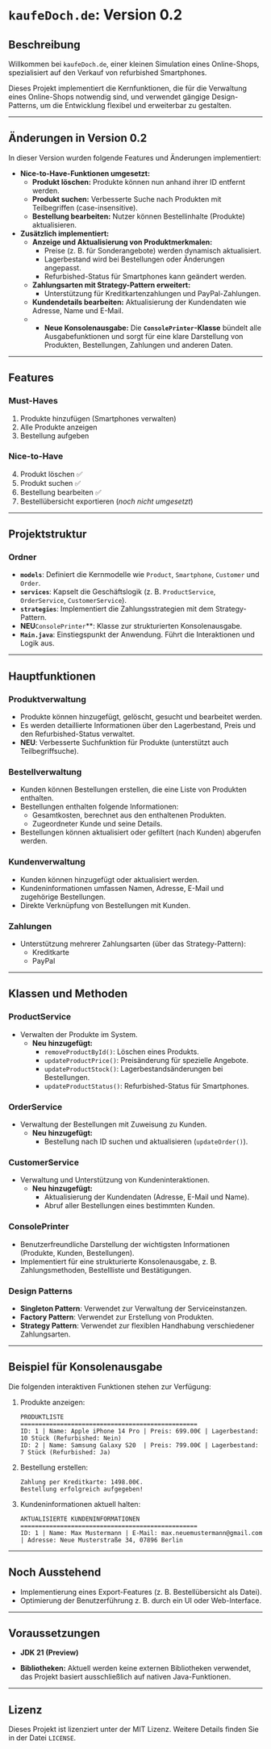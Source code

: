 # `kaufeDoch.de`: Version 0.2

## Beschreibung
Willkommen bei `kaufeDoch.de`, einer kleinen Simulation eines Online-Shops, spezialisiert auf den Verkauf von refurbished Smartphones.  

Dieses Projekt implementiert die Kernfunktionen, die für die Verwaltung eines Online-Shops notwendig sind, und verwendet gängige Design-Patterns, um die Entwicklung flexibel und erweiterbar zu gestalten.  

---

## Änderungen in Version 0.2
In dieser Version wurden folgende Features und Änderungen implementiert:
- **Nice-to-Have-Funktionen umgesetzt:**
  - **Produkt löschen:** Produkte können nun anhand ihrer ID entfernt werden.
  - **Produkt suchen:** Verbesserte Suche nach Produkten mit Teilbegriffen (case-insensitive).
  - **Bestellung bearbeiten:** Nutzer können Bestellinhalte (Produkte) aktualisieren.
- **Zusätzlich implementiert:**
  - **Anzeige und Aktualisierung von Produktmerkmalen:**
    - Preise (z. B. für Sonderangebote) werden dynamisch aktualisiert.
    - Lagerbestand wird bei Bestellungen oder Änderungen angepasst.
    - Refurbished-Status für Smartphones kann geändert werden.
  - **Zahlungsarten mit Strategy-Pattern erweitert:**
    - Unterstützung für Kreditkartenzahlungen und PayPal-Zahlungen.
  - **Kundendetails bearbeiten:** Aktualisierung der Kundendaten wie Adresse, Name und E-Mail.
  - - **Neue Konsolenausgabe:** Die **`ConsolePrinter`-Klasse** bündelt alle Ausgabefunktionen und sorgt für eine klare Darstellung von Produkten, Bestellungen, Zahlungen und anderen Daten.

---

## Features

### Must-Haves
1. Produkte hinzufügen (Smartphones verwalten)
2. Alle Produkte anzeigen
3. Bestellung aufgeben

### Nice-to-Have
4. Produkt löschen ✅
5. Produkt suchen ✅
6. Bestellung bearbeiten ✅
7. Bestellübersicht exportieren (*noch nicht umgesetzt*)

---

## Projektstruktur

### Ordner
- **`models`**: Definiert die Kernmodelle wie `Product`, `Smartphone`, `Customer` und `Order`.
- **`services`**: Kapselt die Geschäftslogik (z. B. `ProductService`, `OrderService`, `CustomerService`).
- **`strategies`**: Implementiert die Zahlungsstrategien mit dem Strategy-Pattern.
- **NEU**`ConsolePrinter`**: Klasse zur strukturierten Konsolenausgabe.
- **`Main.java`**: Einstiegspunkt der Anwendung. Führt die Interaktionen und Logik aus.

---

## Hauptfunktionen

### Produktverwaltung
- Produkte können hinzugefügt, gelöscht, gesucht und bearbeitet werden.
- Es werden detaillierte Informationen über den Lagerbestand, Preis und den Refurbished-Status verwaltet.
- **NEU**: Verbesserte Suchfunktion für Produkte (unterstützt auch Teilbegriffsuche).

### Bestellverwaltung
- Kunden können Bestellungen erstellen, die eine Liste von Produkten enthalten.
- Bestellungen enthalten folgende Informationen:
  - Gesamtkosten, berechnet aus den enthaltenen Produkten.
  - Zugeordneter Kunde und seine Details.
- Bestellungen können aktualisiert oder gefiltert (nach Kunden) abgerufen werden.

### Kundenverwaltung
- Kunden können hinzugefügt oder aktualisiert werden.
- Kundeninformationen umfassen Namen, Adresse, E-Mail und zugehörige Bestellungen.
- Direkte Verknüpfung von Bestellungen mit Kunden.

### Zahlungen
- Unterstützung mehrerer Zahlungsarten (über das Strategy-Pattern):
  - Kreditkarte
  - PayPal

---

## Klassen und Methoden

### **ProductService**
- Verwalten der Produkte im System.
  - **Neu hinzugefügt:**
    - `removeProductById()`: Löschen eines Produkts.
    - `updateProductPrice()`: Preisänderung für spezielle Angebote.
    - `updateProductStock()`: Lagerbestandsänderungen bei Bestellungen.
    - `updateProductStatus()`: Refurbished-Status für Smartphones.

### **OrderService**
- Verwaltung der Bestellungen mit Zuweisung zu Kunden.
  - **Neu hinzugefügt:**
    - Bestellung nach ID suchen und aktualisieren (`updateOrder()`).

### **CustomerService**
- Verwaltung und Unterstützung von Kundeninteraktionen.
  - **Neu hinzugefügt:**
    - Aktualisierung der Kundendaten (Adresse, E-Mail und Name).
    - Abruf aller Bestellungen eines bestimmten Kunden.

### **ConsolePrinter**
- Benutzerfreundliche Darstellung der wichtigsten Informationen (Produkte, Kunden, Bestellungen).
- Implementiert für eine strukturierte Konsolenausgabe, z. B. Zahlungsmethoden, Bestellliste und Bestätigungen.

### **Design Patterns**
- **Singleton Pattern**: Verwendet zur Verwaltung der Serviceinstanzen.
- **Factory Pattern**: Verwendet zur Erstellung von Produkten.
- **Strategy Pattern**: Verwendet zur flexiblen Handhabung verschiedener Zahlungsarten.

---

## Beispiel für Konsolenausgabe
Die folgenden interaktiven Funktionen stehen zur Verfügung:
1. Produkte anzeigen:
   ```plaintext
   PRODUKTLISTE
   =================================================
   ID: 1 | Name: Apple iPhone 14 Pro | Preis: 699.00€ | Lagerbestand: 10 Stück (Refurbished: Nein)
   ID: 2 | Name: Samsung Galaxy S20  | Preis: 799.00€ | Lagerbestand: 7 Stück (Refurbished: Ja)
   ```
2. Bestellung erstellen:
   ```plaintext
   Zahlung per Kreditkarte: 1498.00€.
   Bestellung erfolgreich aufgegeben!
   ```
3. Kundeninformationen aktuell halten:
   ```plaintext
   AKTUALISIERTE KUNDENINFORMATIONEN
   =================================================
   ID: 1 | Name: Max Mustermann | E-Mail: max.neuemustermann@gmail.com | Adresse: Neue Musterstraße 34, 07896 Berlin
   ```

---

## Noch Ausstehend
- Implementierung eines Export-Features (z. B. Bestellübersicht als Datei).
- Optimierung der Benutzerführung z. B. durch ein UI oder Web-Interface.

---

## Voraussetzungen

- **JDK 21 (Preview)**

- **Bibliotheken:** Aktuell werden keine externen Bibliotheken verwendet, das Projekt basiert ausschließlich auf nativen Java-Funktionen.

---

## Lizenz
Dieses Projekt ist lizenziert unter der MIT Lizenz. Weitere Details finden Sie in der Datei `LICENSE`.